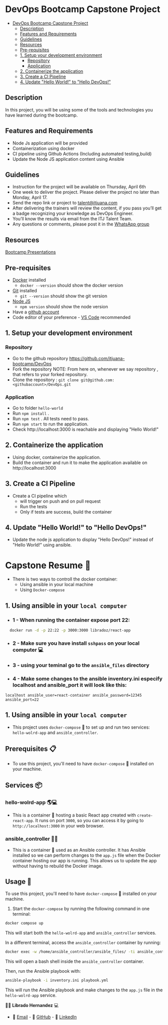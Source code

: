 # DevOps Bootcamp Capstone Project
- [DevOps Bootcamp Capstone Project](#devops-bootcamp-capstone-project)
  - [Description](#description)
  - [Features and Requirements](#features-and-requirements)
  - [Guidelines](#guidelines)
  - [Resources](#resources)
  - [Pre-requisites](#pre-requisites)
  - [1. Setup your development environment](#1-setup-your-development-environment)
    - [Repository](#repository)
    - [Application](#application)
  - [2. Containerize the application](#2-containerize-the-application)
  - [3. Create a CI Pipeline](#3-create-a-ci-pipeline)
  - [4. Update "Hello World!" to "Hello DevOps!"](#4-update-hello-world-to-hello-devops)

## Description
In this project, you will be using some of the tools and technologies you have learned during the bootcamp.

## Features and Requirements
- Node Js application will be provided
- Containerization using docker
- CI pipeline using Github Actions (Including automated testing,build)
- Update the Node JS application content using Ansible

## Guidelines
- Instruction for the project will be available on Thursday, April 6th
- One week to deliver the project. Please deliver the project no later than Monday, April 17.
- Send the repo link or project to talent@itjuana.com
- After delivering the trainers will review the content, if you pass you’ll get a badge recognizing your knowledge as DevOps Engineer.
- You’ll know the results via email from the ITJ Talent Team.
- Any questions or comments, please post it in the [WhatsApp group](https://chat.whatsapp.com/KiirrKYAJ3SINrDn1pLZ7C)

## Resources
[Bootcamp Presentations](https://github.com/itjuana-bootcamp/DevOps/tree/main/Presentations)

## Pre-requisites

* [Docker](https://docs.docker.com/desktop/) installed
  * `docker --version` should show the docker version
* [Git](https://github.com/git-guides/install-git) installed
  * `git --version` should show the git version
* [Node JS](https://nodejs.org/en/download/package-manager/)
  * `npm version` should show the node version
* Have a [github account](https://github.com/join)
* Code editor of your preference - [VS Code](https://code.visualstudio.com/download) recommended

## 1. Setup your development environment

### Repository
- Go to the github repository https://github.com/itjuana-bootcamp/DevOps
- Fork the repository
NOTE: From here on, whenever we say repository , that refers to your forked repository.
- Clone the repository : `git clone git@github.com:<githubaccount>/DevOps.git`

### Application
- Go to folder `hello-world`
- Run `npm install` .
- Run `npm test` . All tests need to pass.
- Run `npm start` to run the application.
- Check http://localhost:3000 is reachable and displaying "Hello World!"

## 2. Containerize the application
- Using docker, containerize the application.
- Build the container and run it to make the application available on http://localhost:3000

## 3. Create a CI Pipeline 
- Create a CI pipeline which 
     - will trigger on push and on pull request
     - Run the tests
     - Only if tests are success, build the container

## 4. Update "Hello World!" to "Hello DevOps!"
- Update the node js application to display "Hello DevOps!" instead of "Hello World!" using ansible.



Capstone Resume 🚀
==================

-   There is two ways to controll the docker container:
    -   Using ansible in your local machine
    -   Using `Docker-compose` 

1\. Using ansible in your `local computer`
------------------------------------------

 - ### 1 - When running the container expose port 22:


```sh
  docker run -d -p 22:22 -p 3000:3000 libradoz/react-app
```

 - ### 2 - Make sure you have install `sshpass` on your local computer 💻

 - ### 3 - using your teminal go to the `ansible_files` directory

 - ### 4 - Make some changes to the ansible inventory.ini especify localhost and ansible_port it will look like this:
    
  ```[target1]
  localhost ansible_user=react-container ansible_password=12345 ansible_port=22
  ```
    
1\. Using ansible in your `local computer`
------------------------------------------
  - This project uses `docker-compose` 🐳 to set up and run two services: `hello-wolrd-app` and `ansible_controller`.

## Prerequisites 📋

  - To use this project, you'll need to have `docker-compose` 🐳 installed on your machine.

## Services 📦

### hello-wolrd-app 🌎💻
  - This is a container 🐳 hosting a basic React app created with `create-react-app`. It runs on port `3000`, so you can access it by going to `http://localhost:3000` in your web browser.

### ansible_controller 🤖🧠
  - This is a container 🐳 used as an Ansible controller. It has Ansible installed so we can perform changes to the `app.js` file when the Docker container hosting our app is running. This allows us to update the app without having to rebuild the Docker image.

## Usage 🔧

To use this project, you'll need to have `docker-compose` 🐳 installed on your machine.

1. Start the `docker-compose` by running the following command in one terminal:
```sh
docker compose up 
```

This will start both the `hello-wolrd-app` and `ansible_controller` services.

In a different terminal, access the `ansible_controller` container by running:

```sh
docker exec -w /home/ansible_controller/ansible_files/ -ti ansible_controller bash
```
This will open a bash shell inside the `ansible_controller` container.

Then, run the Ansible playbook with:
```sh
ansible-playbook -i inventory.ini playbook.yml
```
This will run the Ansible playbook and make changes to the `app.js` file in the `hello-wolrd-app` service.

👨‍💻 **Librado Hernandez** 💻 

- 📧 [Email](mailto:librado.cruzmx@gmail.com) - 🔗 [GitHub](https://github.com/libradito) - 💼 [LinkedIn](https://www.linkedin.com/in/librado-dev/)